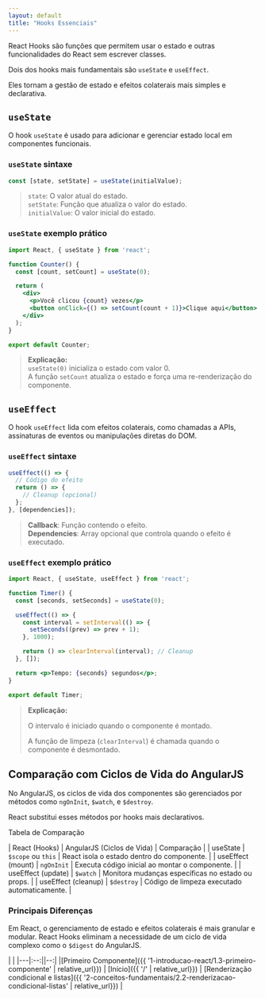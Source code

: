 ```yaml
---
layout: default
title: "Hooks Essenciais"
---
```


React Hooks são funções que permitem usar o estado e outras funcionalidades do React sem escrever classes.

Dois dos hooks mais fundamentais são `useState` e `useEffect`.

Eles tornam a gestão de estado e efeitos colaterais mais simples e declarativa.

## `useState`

O hook `useState` é usado para adicionar e gerenciar estado local em componentes funcionais.

### `useState` sintaxe

```javascript
const [state, setState] = useState(initialValue);
```

> `state`: O valor atual do estado.\
> `setState`: Função que atualiza o valor do estado.\
> `initialValue`: O valor inicial do estado.

### `useState` exemplo prático

```jsx
import React, { useState } from 'react';

function Counter() {
  const [count, setCount] = useState(0);

  return (
    <div>
      <p>Você clicou {count} vezes</p>
      <button onClick={() => setCount(count + 1)}>Clique aqui</button>
    </div>
  );
}

export default Counter;
```

> **Explicação:**\
> `useState(0)` inicializa o estado com valor 0.\
> A função `setCount` atualiza o estado e força uma re-renderização do componente.

## `useEffect`

O hook `useEffect` lida com efeitos colaterais, como chamadas a APIs, assinaturas de eventos ou manipulações diretas do DOM.

### `useEffect` sintaxe

```javascript
useEffect(() => {
  // Código do efeito
  return () => {
    // Cleanup (opcional)
  };
}, [dependencies]);
```

> **Callback**: Função contendo o efeito.\
> **Dependencies**: Array opcional que controla quando o efeito é executado.

### `useEffect` exemplo prático

```jsx
import React, { useState, useEffect } from 'react';

function Timer() {
  const [seconds, setSeconds] = useState(0);

  useEffect(() => {
    const interval = setInterval(() => {
      setSeconds((prev) => prev + 1);
    }, 1000);

    return () => clearInterval(interval); // Cleanup
  }, []);

  return <p>Tempo: {seconds} segundos</p>;
}

export default Timer;

```

> **Explicação:**
>
> O intervalo é iniciado quando o componente é montado.
>
> A função de limpeza (`clearInterval`) é chamada quando o componente é desmontado.

## Comparação com Ciclos de Vida do AngularJS

No AngularJS, os ciclos de vida dos componentes são gerenciados por métodos como `ngOnInit`, `$watch`, e `$destroy`.

React substitui esses métodos por hooks mais declarativos.

Tabela de Comparação

| React (Hooks)        | AngularJS (Ciclos de Vida) | Comparação                                        |
| useState             | `$scope` ou `this`         | React isola o estado dentro do componente.        |
| useEffect (mount)    | `ngOnInit`                 | Executa código inicial ao montar o componente.    |
| useEffect (update)   | `$watch`                   | Monitora mudanças específicas no estado ou props. |
| useEffect (cleanup)  | `$destroy`                 | Código de limpeza executado automaticamente.      |

### Principais Diferenças

Em React, o gerenciamento de estado e efeitos colaterais é mais granular e modular.
React Hooks eliminam a necessidade de um ciclo de vida complexo como o `$digest` do AngularJS.

| |
|---|:--:||--:|
|[Primeiro Componente]({{ '1-introducao-react/1.3-primeiro-componente' | relative_url}}) | [Início]({{ '/' | relative_url}}) | [Renderização condicional e listas]({{ '2-conceitos-fundamentais/2.2-renderizacao-condicional-listas' | relative_url}}) |
